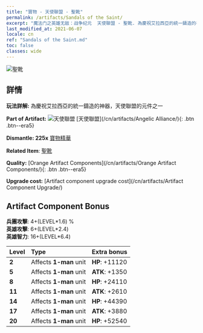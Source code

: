 ```yaml
---
title: "寶物 - 天使聯盟 - 聖靴"
permalink: /artifacts/Sandals of the Saint/
excerpt: "魔法门之英雄无敌：战争纪元  天使聯盟 - 聖靴. 為慶祝艾拉西亞的統一鑄造的神器，天使聯盟的元件之一"
last_modified_at: 2021-06-07
locale: cn
ref: "Sandals of the Saint.md"
toc: false
classes: wide
---
```


 ![聖靴](/images/t/artifact_40415.png)



## 詳情

 **玩法詳解:** 為慶祝艾拉西亞的統一鑄造的神器，天使聯盟的元件之一

 **Part of Artifact:** ![天使聯盟](/images/t/icon_artifact_41.png) [天使聯盟](/cn/artifacts/Angelic Alliance/){: .btn .btn--era5}

 **Dismantle: 225x** [寶物精華](/cn/Items/con_905/)

 **Related Item**: [聖靴](/cn/Items/art_154/)

 **Quality:** [Orange Artifact Components](/cn/artifacts/Orange Artifact Components/){: .btn .btn--era5}

 **Upgrade cost:** [Artifact component upgrade cost](/cn/artifacts/Artifact Component Upgrade/)

## Artifact Component Bonus

  **兵團攻擊**: 4+(LEVEL\*1.6) %<br/>**英雄攻擊**: 6+(LEVEL\*2.4)<br/>**英雄智力**: 16+(LEVEL\*6.4)

  |  Level  | Type |    Extra bonus  | 
  |:--------|:-----|:----------------| 
  | **2** | Affects **1-man** unit | **HP**: +11120 | 
  | **5** | Affects **1-man** unit | **ATK**: +1350 | 
  | **8** | Affects **1-man** unit | **HP**: +24110 | 
  | **11** | Affects **1-man** unit | **ATK**: +2610 | 
  | **14** | Affects **1-man** unit | **HP**: +44390 | 
  | **17** | Affects **1-man** unit | **ATK**: +3880 | 
  | **20** | Affects **1-man** unit | **HP**: +52540 | 
